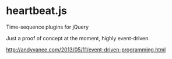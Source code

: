 # heartbeat.js

Time-sequence plugins for jQuery

Just a proof of concept at the moment, highly event-driven.

<http://andyvanee.com/2013/05/11/event-driven-programming.html>
